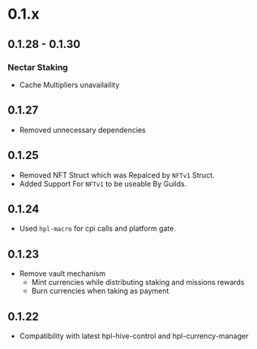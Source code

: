 # 0.1.x

## 0.1.28 - 0.1.30

### Nectar Staking

- Cache Multipliers unavailaility

## 0.1.27

- Removed unnecessary dependencies

## 0.1.25

- Removed NFT Struct which was Repalced by `NFTv1` Struct.
- Added Support For `NFTv1` to be useable By Guilds.

## 0.1.24

- Used `hpl-macro` for cpi calls and platform gate.

## 0.1.23

- Remove vault mechanism
  - Mint currencies while distributing staking and missions rewards
  - Burn currencies when taking as payment

## 0.1.22

- Compatibility with latest hpl-hive-control and hpl-currency-manager
